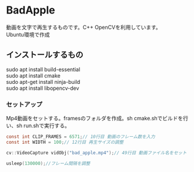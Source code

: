 # BadApple  
動画を文字で再生するものです。C++ OpenCVを利用しています。  
Ubuntu環境で作成  
  
## インストールするもの  
sudo apt install build-essential    
sudo apt install cmake  
sudo apt-get install ninja-build  
sudo apt install libopencv-dev  

### セットアップ
Mp4動画をセットする。framesのフォルダを作成。sh cmake.shでビルドを行い、sh run.shで実行する。  
```c
const int CLIP_FRAMES = 6571;// 10行目 動画のフレーム数を入力
const int WIDTH = 100;// 12行目 再生サイズの調整

cv::VideoCapture vidObj("bad_apple.mp4");// 49行目 動画ファイル名をセット

usleep(130000);//フレーム間隔を調整
```